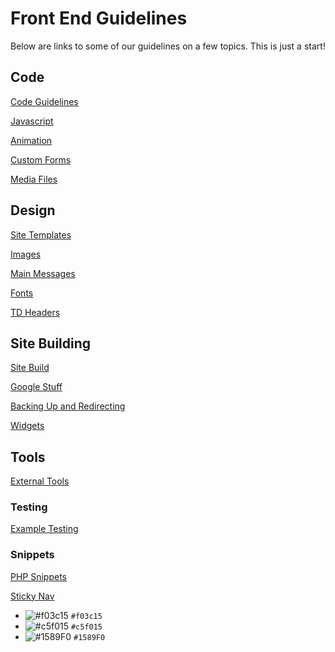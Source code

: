 # Front End Guidelines 

Below are links to some of our guidelines on a few topics. This is just a start!

## Code

[Code Guidelines](code-guidelines.md)

[Javascript](javascript.md)

[Animation](animation.md)

[Custom Forms](custom-form.md)

[Media Files](media-files.md)

## Design

[Site Templates](site-templates.md)

[Images](images.md)

[Main Messages](main-message.md)

[Fonts](fonts.md)

[TD Headers](td-headers.md)

## Site Building
[Site Build](site-build.md)

[Google Stuff](google-stuff.md)

[Backing Up and Redirecting](backup-redirecting.md)

[Widgets](widget.md)

## Tools 
[External Tools](external-tools.md)

### Testing
[Example Testing](example-testing.md)

### Snippets 
[PHP Snippets](php-code-snippets.md)

[Sticky Nav](sticky-navbar.md)




- ![#f03c15](https://placehold.it/25/f03c15/000000?text=+) `#f03c15`
- ![#c5f015](https://placehold.it/25/c5f015/000000?text=+) `#c5f015`
- ![#1589F0](https://placehold.it/25/1589F0/000000?text=+) `#1589F0`
